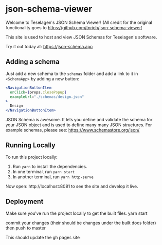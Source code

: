 # json-schema-viewer

Welcome to Teselagen's JSON Schema Viewer! (All credit for the original functionality goes to https://github.com/tnrich/json-schema-viewer)

This site is used to host and view JSON Schemas for Teselagen's software.

Try it out today at: https://json-schema.app

## Adding a schema

Just add a new schema to the `schemas` folder and add a link to it in `<SchemaApp>` by adding a new button:

```jsx
<NavigationButtonItem
  onClick={props.closePopup}
  exampleUrl="./schemas/design.json"
>
  Design
</NavigationButtonItem>
```

JSON Schema is awesome. It lets you define and validate the schema for your JSON object and is used to define many many JSON structures.
For example schemas, please see: https://www.schemastore.org/json/

## Running Locally

To run this project locally:

1. Run `yarn` to install the dependencies.
2. In one terminal, run `yarn start`
3. In another terminal, run `yarn http-serve`

Now open: http://localhost:8081 to see the site and develop it live.

## Deployment

Make sure you've run the project locally to get the built files.
yarn start

commit your changes (their should be changes under the built docs folder)
then push to master

This should update the gh pages site
